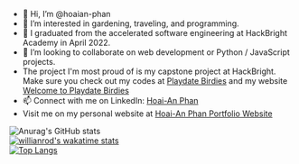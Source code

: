 - 👋 Hi, I’m @hoaian-phan
- 👀 I’m interested in gardening, traveling, and programming.
- 🌱 I graduated from the accelerated software engineering at HackBright Academy in April 2022.
- 💞️ I’m looking to collaborate on web development or Python / JavaScript projects.
- The project I'm most proud of is my capstone project at HackBright. Make sure you check out my codes at <a href="https://github.com/hoaian-phan/project-playdate-birdies">Playdate Birdies</a> and my website <a href="http://playdatebirdies.com/"> Welcome to Playdate Birdies </a>
- 📫 Connect with me on LinkedIn: <a href="https://www.linkedin.com/in/hoai-an-phan/">Hoai-An Phan</a>
- Visit me on my personal website at <a href="https://www.hoaian-phan.com"> Hoai-An Phan Portfolio Website </a>

![Anurag's GitHub stats](https://github-readme-stats.vercel.app/api?username=hoaian-phan&layout=compact&count_private=true&show_icons=true&theme=vision-friendly-dark&hide=contribs,prs,issues)
<br>
[![willianrod's wakatime stats](https://github-readme-stats.vercel.app/api/wakatime?username=hoaian_phan&show_icons=true&theme=vision-friendly-dark)](https://github.com/anuraghazra/github-readme-stats)
<br>
[![Top Langs](https://github-readme-stats.vercel.app/api/top-langs/?username=hoaian-phan&layout=compact&show_icons=true&theme=vision-friendly-dark)](https://github.com/anuraghazra/github-readme-stats)
<br>


<!---
hoaian-phan/hoaian-phan is a ✨ special ✨ repository because its `README.md` (this file) appears on your GitHub profile.
You can click the Preview link to take a look at your changes.
--->
